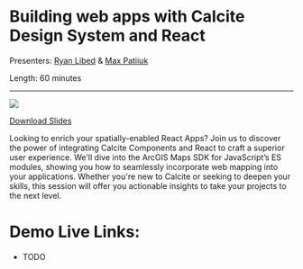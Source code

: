 # Building web apps with Calcite Design System and React

Presenters: [Ryan Libed](https://github.com/rslibed) &
[Max Patiiuk](https://github.com/maxxxxxdlp)

Length: 60 minutes

---

[![](./TODO.png)](SLIDE)

[Download Slides](TODO)

Looking to enrich your spatially-enabled React Apps? Join us to discover the
power of integrating Calcite Components and React to craft a superior user
experience. We'll dive into the ArcGIS Maps SDK for JavaScript’s ES modules,
showing you how to seamlessly incorporate web mapping into your applications.
Whether you're new to Calcite or seeking to deepen your skills, this session
will offer you actionable insights to take your projects to the next level.

# Demo Live Links:

- TODO
